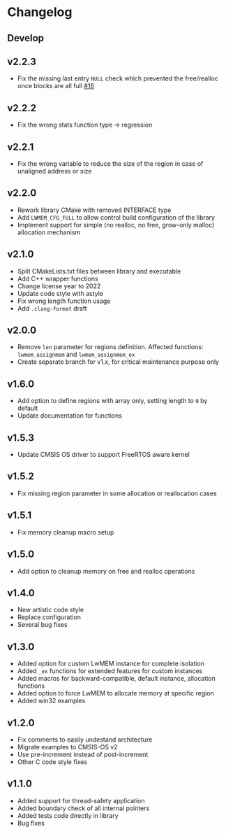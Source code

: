 # Changelog

## Develop

## v2.2.3

- Fix the missing last entry `NULL` check which prevented the free/realloc once blocks are all full [#16](https://github.com/MaJerle/lwmem/issues/16)

## v2.2.2

- Fix the wrong stats function type -> regression

## v2.2.1

- Fix the wrong variable to reduce the size of the region in case of unaligned address or size

## v2.2.0

- Rework library CMake with removed INTERFACE type
- Add `LWMEM_CFG_FULL` to allow control build configuration of the library
- Implement support for simple (no realloc, no free, grow-only malloc) allocation mechanism

## v2.1.0

- Split CMakeLists.txt files between library and executable
- Add C++ wrapper functions
- Change license year to 2022
- Update code style with astyle
- Fix wrong length function usage
- Add `.clang-format` draft

## v2.0.0

- Remove `len` parameter for regions definition. Affected functions: `lwmem_assignmem` and `lwmem_assignmem_ex`
- Create separate branch for v1.x, for critical maintenance purpose only

## v1.6.0

- Add option to define regions with array only, setting length to `0` by default
- Update documentation for functions

## v1.5.3

- Update CMSIS OS driver to support FreeRTOS aware kernel

## v1.5.2

- Fix missing region parameter in some allocation or reallocation cases

## v1.5.1

- Fix memory cleanup macro setup

## v1.5.0

- Add option to cleanup memory on free and realloc operations

## v1.4.0

- New artistic code style
- Replace configuration
- Several bug fixes

## v1.3.0

- Added option for custom LwMEM instance for complete isolation
- Added `_ex` functions for extended features for custom instances
- Added macros for backward-compatible, default instance, allocation functions
- Added option to force LwMEM to allocate memory at specific region
- Added win32 examples

## v1.2.0

- Fix comments to easily undestand architecture
- Migrate examples to CMSIS-OS v2
- Use pre-increment instead of post-increment
- Other C code style fixes

## v1.1.0

- Added support for thread-safety application
- Added boundary check of all internal pointers
- Added tests code directly in library
- Bug fixes
